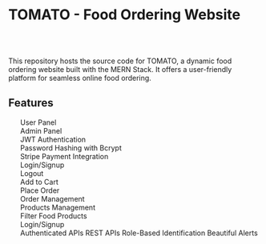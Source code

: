 <h1>
  TOMATO - Food Ordering Website
</h1> 
<br>
<br>
<p>
  This repository hosts the source code for TOMATO, a dynamic food ordering website built with the MERN Stack. It offers a user-friendly platform for seamless online food ordering.
</p>
<h2>
  Features
</h2>
<ul>
 User Panel
  <br>
 Admin Panel
  <br>
 JWT Authentication
  <br>
 Password Hashing with Bcrypt
  <br>
 Stripe Payment Integration
  <br>
 Login/Signup
  <br>
 Logout
  <br>
 Add to Cart
  <br>
 Place Order
  <br>
 Order Management
  <br>
 Products Management
  <br>
 Filter Food Products
  <br>
 Login/Signup
  <br>
 Authenticated APIs
 REST APIs
 Role-Based Identification
 Beautiful Alerts

</ul>

